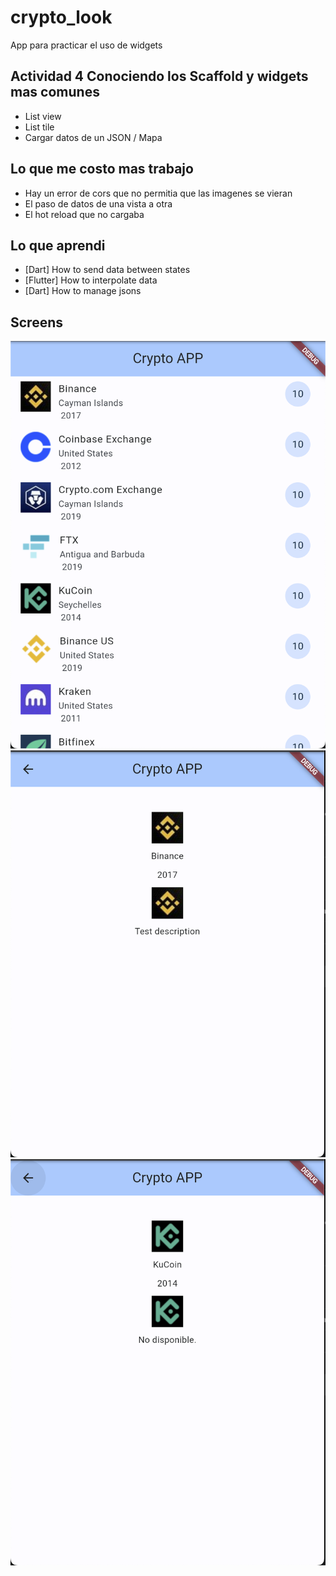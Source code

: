 # crypto_look

App para practicar el uso de widgets

## Actividad 4 Conociendo los Scaffold y widgets mas comunes

- List view
- List tile
- Cargar datos de un JSON / Mapa

## Lo que me costo mas trabajo

- Hay un error de cors que no permitia que las imagenes se vieran
- El paso de datos de una vista a otra
- El hot reload que no cargaba

## Lo que aprendi

- [Dart] How to send data between states
- [Flutter] How to interpolate data
- [Dart] How to manage jsons

## Screens

![My Image](./img/img1.png)
![My Image](./img/img2.png)
![My Image](./img/img3.png)
